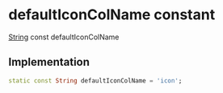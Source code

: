 


# defaultIconColName constant






[String](https://api.flutter.dev/flutter/dart-core/String-class.html) const defaultIconColName
  







## Implementation

```dart
static const String defaultIconColName = 'icon';


```







